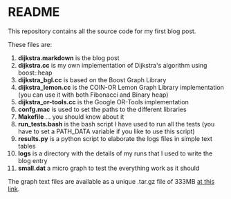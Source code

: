 # README

This repository contains all the source code for my first blog post.

These files are:

1. **dijkstra.markdown** is the blog post
2. **dijkstra.cc** is my own implementation of Dijkstra's algorithm using boost::heap
3. **dijkstra\_bgl.cc** is based on the Boost Graph Library 
4. **dijkstra\_lemon.cc** is the COIN-OR Lemon Graph Library implementation (you can use it with both Fibonacci and Binary heap)
5. **dijkstra\_or-tools.cc** is the Google OR-Tools implementation
6. **confg.mac** is used to set the paths to the different libraries
7. **Makefile** ... you should know about it
8. **run\_tests.bash** is the bash script I have used to run all the tests (you have to set a PATH\_DATA variable if you like to use this script)
9. **results.py** is a python script to elaborate the logs files in simple text tables
10. **logs** is a directory with the details of my runs that I used to write the blog entry
11. **small.dat** a micro graph to test the everything work as it should

The graph text files are available as a unique .tar.gz file of 333MB [at this link](http://www-dimat.unipv.it/~gualandi/resources/graphs-blog.tar.gz).


